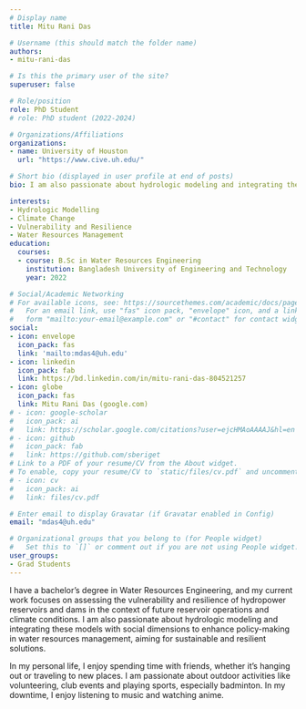 ```yaml
---
# Display name
title: Mitu Rani Das

# Username (this should match the folder name)
authors:
- mitu-rani-das

# Is this the primary user of the site?
superuser: false

# Role/position
role: PhD Student
# role: PhD student (2022-2024)

# Organizations/Affiliations
organizations:
- name: University of Houston
  url: "https://www.cive.uh.edu/"

# Short bio (displayed in user profile at end of posts)
bio: I am also passionate about hydrologic modeling and integrating these models with social dimensions to enhance policy-making in water resources management, aiming for sustainable and resilient solutions.

interests:
- Hydrologic Modelling
- Climate Change
- Vulnerability and Resilience
- Water Resources Management
education:
  courses:
  - course: B.Sc in Water Resources Engineering
    institution: Bangladesh University of Engineering and Technology
    year: 2022

# Social/Academic Networking
# For available icons, see: https://sourcethemes.com/academic/docs/page-builder/#icons
#   For an email link, use "fas" icon pack, "envelope" icon, and a link in the
#   form "mailto:your-email@example.com" or "#contact" for contact widget.
social:
- icon: envelope
  icon_pack: fas
  link: 'mailto:mdas4@uh.edu'
- icon: linkedin
  icon_pack: fab
  link: https://bd.linkedin.com/in/mitu-rani-das-804521257
- icon: globe
  icon_pack: fas
  link: Mitu Rani Das (google.com)
# - icon: google-scholar
#   icon_pack: ai
#   link: https://scholar.google.com/citations?user=ejcHMAoAAAAJ&hl=en
# - icon: github
#   icon_pack: fab
#   link: https://github.com/sberiget
# Link to a PDF of your resume/CV from the About widget.
# To enable, copy your resume/CV to `static/files/cv.pdf` and uncomment the lines below.
# - icon: cv
#   icon_pack: ai
#   link: files/cv.pdf

# Enter email to display Gravatar (if Gravatar enabled in Config)
email: "mdas4@uh.edu"

# Organizational groups that you belong to (for People widget)
#   Set this to `[]` or comment out if you are not using People widget.
user_groups:
- Grad Students
---
```


I have a bachelor’s degree in Water Resources Engineering, and my current work focuses on assessing the vulnerability and resilience of hydropower reservoirs and dams in the context of future reservoir operations and climate conditions. I am also passionate about hydrologic modeling and integrating these models with social dimensions to enhance policy-making in water resources management, aiming for sustainable and resilient solutions.

In my personal life, I enjoy spending time with friends, whether it’s hanging out or traveling to new places. I am passionate about outdoor activities like volunteering, club events and playing sports, especially badminton. In my downtime, I enjoy listening to music and watching anime.
